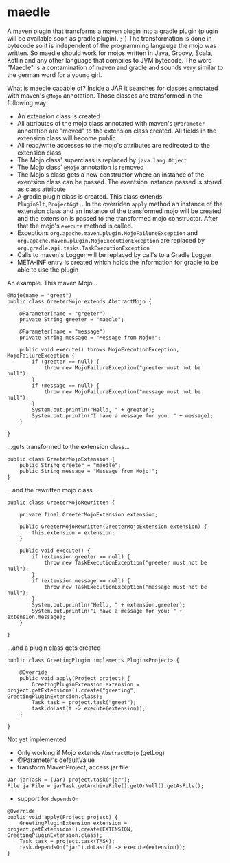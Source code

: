 # maedle

A maven plugin that transforms a maven plugin into a gradle plugin (plugin will be available soon as gradle plugin). ;-)
The transformation is done in bytecode so it is independent of the programming langauge the mojo was written. So maedle should work for mojos written in Java, Groovy, Scala, Kotlin and any other language that compiles to JVM bytecode. 
The word "Maedle" is a contamination of maven and gradle and sounds very similar to the german word for a young girl. 

What is maedle capable of? 
Inside a JAR it searches for classes annotated with maven's ```@Mojo``` annotation. Those classes are transformed in the following way: 
- An extension class is created
- All attributes of the mojo class annotated with maven's ```@Parameter``` annotation are "moved" to the extension class created. All fields in the extension class will become public. 
- All read/write accesses to the mojo's attributes are redirected to the extension class
- The Mojo class' superclass is replaced by ```java.lang.Object```
- The Mojo class' ```@Mojo``` annotation is removed
- The Mojo's class gets a new constructor where an instance of the exentsion class can be passed. The exentsion instance passed is stored as class attribute
- A gradle plugin class is created. This class extends ```Plugin&lt;Project&gt;```. In the overriden ```apply``` method an instance of the extension class and an instance of the transformed mojo will be created and the extension is passed to the transformed mojo constructor. After that the mojo's ```execute``` method is called. 
- Exceptions ```org.apache.maven.plugin.MojoFailureException``` and ```org.apache.maven.plugin.MojoExecutionException``` are replaced by ```org.gradle.api.tasks.TaskExecutionException```
- Calls to maven's Logger will be replaced by call's to a Gradle Logger
- META-INF entry is created which holds the information for gradle to be able to use the plugin

An example. This maven Mojo...
```
@Mojo(name = "greet")
public class GreeterMojo extends AbstractMojo {

	@Parameter(name = "greeter")
	private String greeter = "maedle";

	@Parameter(name = "message")
	private String message = "Message from Mojo!";

	public void execute() throws MojoExecutionException, MojoFailureException {
		if (greeter == null) {
			throw new MojoFailureException("greeter must not be null");
		}
		if (message == null) {
			throw new MojoFailureException("message must not be null");
		}
		System.out.println("Hello, " + greeter);
		System.out.println("I have a message for you: " + message);
	}

}
```
...gets transformed to the extension class...
```
public class GreeterMojoExtension {
	public String greeter = "maedle";
	public String message = "Message from Mojo!";
}
```
...and the rewritten mojo class...
```
public class GreeterMojoRewritten {

	private final GreeterMojoExtension extension;

	public GreeterMojoRewritten(GreeterMojoExtension extension) {
		this.extension = extension;
	}

	public void execute() {
		if (extension.greeter == null) {
			throw new TaskExecutionException("greeter must not be null");
		}
		if (extension.message == null) {
			throw new TaskExecutionException("message must not be null");
		}
		System.out.println("Hello, " + extension.greeter);
		System.out.println("I have a message for you: " + extension.message);
	}

}
```
...and a plugin class gets created
```
public class GreetingPlugin implements Plugin<Project> {

	@Override
	public void apply(Project project) {
		GreetingPluginExtension extension = project.getExtensions().create("greeting", GreetingPluginExtension.class);
		Task task = project.task("greet");
		task.doLast(t -> execute(extension));
	}

}
```


Not yet implemented
- Only working if Mojo extends ```AbstractMojo``` (getLog)
- @Parameter's defaultValue
- transform MavenProject, access jar file
```
Jar jarTask = (Jar) project.task("jar");
File jarFile = jarTask.getArchiveFile().getOrNull().getAsFile();
```
- support for ```dependsOn```
```
@Override
public void apply(Project project) {
	GreetingPluginExtension extension = project.getExtensions().create(EXTENSION, GreetingPluginExtension.class);
	Task task = project.task(TASK);
	task.dependsOn("jar").doLast(t -> execute(extension));
}
```
